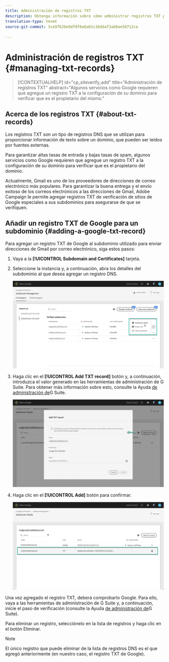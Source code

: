 ```yaml
---
title: Administración de registros TXT
description: Obtenga información sobre cómo administrar registros TXT para la verificación de la propiedad del dominio.
translation-type: tm+mt
source-git-commit: 3ce9f62be9df0f6e6a61c16ddaf3ab8ae58712ce

---
```



# Administración de registros TXT {#managing-txt-records}

>[!CONTEXTUALHELP]
>id=&quot;cp_siteverify_add&quot;
>title=&quot;Administración de registros TXT&quot;
>abstract=&quot;Algunos servicios como Google requieren que agregue un registro TXT a la configuración de su dominio para verificar que es el propietario del mismo.&quot;

## Acerca de los registros TXT {#about-txt-records}

Los registros TXT son un tipo de registros DNS que se utilizan para proporcionar información de texto sobre un dominio, que pueden ser leídos por fuentes externas.

Para garantizar altas tasas de entrada y bajas tasas de spam, algunos servicios como Google requieren que agregue un registro TXT a la configuración de su dominio para verificar que es el propietario del dominio.

Actualmente, Gmail es uno de los proveedores de direcciones de correo electrónico más populares. Para garantizar la buena entrega y el envío exitoso de los correos electrónicos a las direcciones de Gmail, Adobe Campaign le permite agregar registros TXT de verificación de sitios de Google especiales a sus subdominios para asegurarse de que se verifiquen.

## Añadir un registro TXT de Google para un subdominio {#adding-a-google-txt-record}

Para agregar un registro TXT de Google al subdominio utilizado para enviar direcciones de Gmail por correo electrónico, siga estos pasos:

1. Vaya a la **[!UICONTROL Subdomain and Certificates]** tarjeta.

1. Seleccione la instancia y, a continuación, abra los detalles del subdominio al que desea agregar un registro DNS.

   ![](assets/txt_subdomaindetails.png)

1. Haga clic en el **[!UICONTROL Add TXT record]** botón y, a continuación, introduzca el valor generado en las herramientas de administración de G Suite. Para obtener más información sobre esto, consulte la Ayuda [de administración de](https://support.google.com/a/answer/183895)G Suite.

   ![](assets/txt_addtxt.png)

1. Haga clic en el **[!UICONTROL Add]** botón para confirmar.

   ![](assets/txt_txtadded.png)

Una vez agregado el registro TXT, deberá comprobarlo Google. Para ello, vaya a las herramientas de administración de G Suite y, a continuación, inicie el paso de verificación (consulte la Ayuda [de administración de](https://support.google.com/a/answer/183895)G Suite).


Para eliminar un registro, selecciónelo en la lista de registros y haga clic en el botón Eliminar.

>[!NOTE]
>
>El único registro que puede eliminar de la lista de registros DNS es el que agregó anteriormente (en nuestro caso, el registro TXT de Google).
